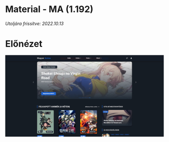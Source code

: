 # Material - MA (1.192)
###### Utoljára frissítve: 2022.10.13
# Előnézet
![Preview](https://github.com/davdi1337/materialblue-ma/blob/master/images/preview.jpg)
